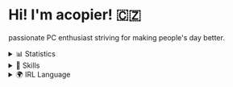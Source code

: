 # Hi! I'm acopier! 🇨🇿

passionate PC enthusiast striving for making people's day better.

<details>
    <summary>📊 Statistics</summary>
    
<table>
    <tr>
        <td>
            <img align="center" height=200 src="https://github-readme-stats.vercel.app/api?username=acopier&show_icons=true&theme=gruvbox" />
        </td>
        <td>
            <img align="center" height=200 src="https://github-profile-trophy.vercel.app/?username=acopier&theme=gruvbox&row=2&column=4" />
        </td>
    </tr>
    <tr>
        <td>
            <img align="center" height=200 src="https://github-readme-streak-stats.herokuapp.com/?user=acopier&theme=gruvbox" />
        </td>
        <td>
            <img align="center" height=200 src="https://github-readme-stats.vercel.app/api/top-langs/?username=acopier&layout=compact&theme=gruvbox&langs_count=8&card_width=320&hide=html" />
        </td>
    </tr>
</table>
</details>

<details>
    <summary>🥷 Skills</summary>

<table>
    <tr>
        <td>
            <strong>Languages</strong>
        </td>
        <td>
            <img align="center" src="https://raw.githubusercontent.com/acopier/acopier/main/images/javascript.png" />
        </td>
        <td>
            <img align="center" src="https://raw.githubusercontent.com/acopier/acopier/main/images/typescript.png" />
        </td>
    </tr>
    <tr>
        <td>
            <strong>Runtimes</strong>
        </td>
        <td>
            <img align="center" src="https://raw.githubusercontent.com/acopier/acopier/main/images/nodejs.svg" />
        </td>
        <td>
            <img align="center" src="https://raw.githubusercontent.com/acopier/acopier/main/images/bun.svg" />
        </td>
        <td>
            <img align="center" src="https://raw.githubusercontent.com/acopier/acopier/main/images/deno.svg" />
        </td>
    </tr>
    <tr>
        <td>
            <strong>Frameworks</strong>
        </td>
        <td>
            <img align="center" src="https://raw.githubusercontent.com/acopier/acopier/main/images/react.png" />
        </td>
        <td>
            <img align="center" src="https://raw.githubusercontent.com/acopier/acopier/main/images/vuejs.svg" />
        </td>
        <td>
            <img align="center" src="https://raw.githubusercontent.com/acopier/acopier/main/images/svelte.svg" />
        </td>
    </tr>

</table>
</details>

<details>
    <summary>🌍 IRL Language</summary>

| Language | Proficiency    |
| -------- | -------------- |
| Czech    | native speaker |
| English  | C2             |

</details>
